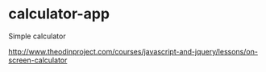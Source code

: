 # calculator-app

Simple calculator

http://www.theodinproject.com/courses/javascript-and-jquery/lessons/on-screen-calculator

